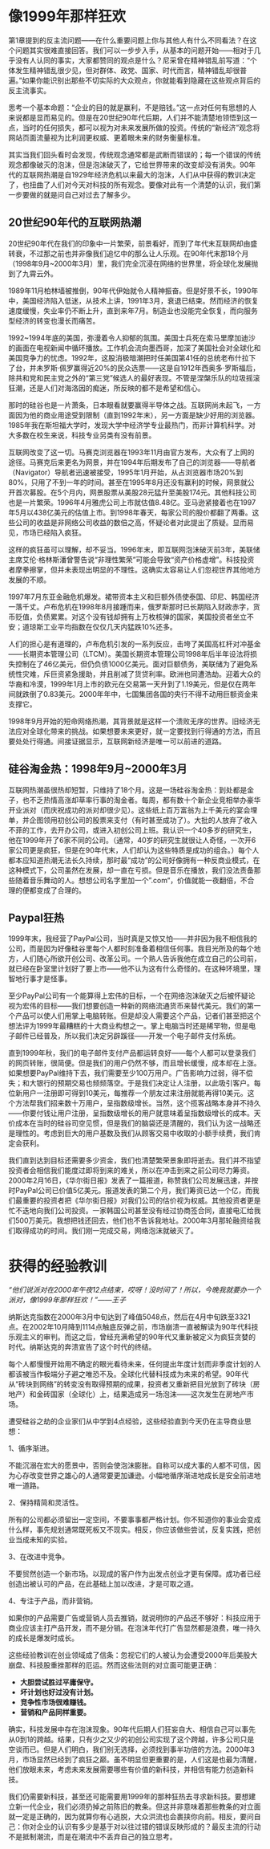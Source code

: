 # 像1999年那样狂欢

第1章提到的反主流问题——在什么重要问题上你与其他人有什么不同看法？在这个问题其实很难直接回答。我们可以一步步入手，从基本的问题开始——相对于几乎没有人认同的事实，大家都赞同的观点是什么？尼采曾在精神错乱前写道：“个体发生精神错乱很少见，但对群体、政党、国家、时代而言，精神错乱却很普遍。”如果你能识别出那些不切实际的大众观点，你就能看到隐藏在这些观点背后的反主流事实。

思考一个基本命题：“企业的目的就是赢利，不是赔钱。”这一点对任何有思想的人来说都是显而易见的。但是在20世纪90年代后期，人们并不能清楚地领悟到这一点，当时的任何损失，都可以视为对未来发展所做的投资。传统的“新经济”观念将网站页面流量视为比利润更权威、更着眼未来的财务衡量标准。

其实当我们回头看时会发现，传统观念通常都是武断而错误的；每一个错误的传统观念都像破灭的泡沫，但是泡沫破灭了，它给世界带来的改变却没有消失。90年代的互联网热潮是自1929年经济危机以来最大的泡沫，人们从中获得的教训决定了，也扭曲了人们对今天对科技的所有观念。要像对此有一个清楚的认识，我们第一步要做的就是问自己对过去了解多少。

## 20世纪90年代的互联网热潮

20世纪90年代在我们的印象中一片繁荣，前景看好，而到了年代末互联网却由盛转衰，不过那之前也并非像我们追忆中的那么让人乐观。在90年代末那18个月（1998年9月~2000年3月）里，我们完全沉浸在网络的世界里，将全球化发展抛到了九霄云外。

1989年11月柏林墙被推倒，90年代伊始就令人精神振奋。但是好景不长，1990年中，美国经济陷入低迷，从技术上讲，1991年3月，衰退已结束。然而经济的恢复速度缓慢，失业率仍不断上升，直到来年7月。制造业也没能完全恢复，而向服务型经济的转变也漫长而痛苦。

1992~1994年底的美国，弥漫着令人抑郁的氛围。美国士兵死在索马里摩加迪沙的画面在电视新闻中循环播放。工作机会流向墨西哥，加深了美国社会对全球化和美国竞争力的忧虑。1992年，这股消极暗潮把时任美国第41任的总统老布什拉下了台，并未罗斯·佩罗赢得近20%的民众选票——这是自1912年西奥多·罗斯福后，除共和党和民主党之外的“第三党”候选人的最好表现。不管是涅槃乐队的垃圾摇滚狂潮，还是人们对海洛因的痴迷，所反映的都不是希望和信心。

那时的硅谷也是一片萧条，日本眼看就要赢得半导体之战。互联网尚未起飞，一方面因为他的商业用途受到限制（直到1992年末），另一方面是缺少好用的浏览器。1985年我在斯坦福大学时，发现大学中经济学专业最热门，而非计算机科学。对大多数在校生来说，科技专业另类有没有前景。

互联网改变了这一切。马赛克浏览器在1993年11月由官方发布，大众有了上网的途径。马赛克后来更名为网景，并在1994年后期发布了自己的浏览器——导航者（Navigator）导航者迅速被接受，1995年1月开始，从占浏览器市场20%到80%，只用了不到一年的时间。甚至在1995年8月还没有赢利的时候，网景就公开首次募股。在5个月内，网景股票从美股28元猛升至美股174元。其他科技公司也是一片繁荣。1996年4月雅虎公司上市就估值8.48亿。亚马逊紧接着也在1997年5月以438亿美元的估值上市。到1998年春天，每家公司的股价都翻了两番。这些公司的收益是非网络公司收益的数倍之高，怀疑论者对此提出了质疑。显而易见，市场已经陷入疯狂。

这样的疯狂虽可以理解，却不妥当。1996年末，即互联网泡沫破灭前3年，美联储主席艾伦·格林斯潘曾警告说“非理性繁荣”可能会导致“资产价格虚增”。科技投资者摩拳擦掌，但并未表现出明显的不理性。这确实太容易让人们忽视世界其他地方发展的不顺。

1997年7月东亚金融危机爆发。裙带资本主义和巨额外债使泰国、印尼、韩国经济一落千丈。卢布危机在1998年8月接踵而来，俄罗斯那时已长期陷入财政赤字，货币贬值，负债累累。对这个没有钱却拥有上万枚核弹的国家，美国投资者坐立不安；道琼斯工业平均指数在仅仅几天内猛跌10%还多。

人们的担心是有道理的，卢布危机引发的一系列反应，击垮了美国高杠杆对冲基金——长期资本管理公司（LTCM）。美国长期资本管理公司1998年后半年设法将损失控制在了46亿美元，但仍负债1000亿美元。面对巨额债务，美联储为了避免系统性灾难，斥巨资紧急援助，并且削减了货贷利率。欧洲也同遭浩劫。迎着大众的华裔和冷漠，1999年1月上市的欧元在交易第一天升到了1.19美元，但是仅在两年间就跌倒了0.83美元。2000年年中，七国集团各国的央行不得不动用巨额资金来支撑它。

1998年9月开始的短命网络热潮，其背景就是这样一个溃败无序的世界。旧经济无法应对全球化带来的挑战。如果想要未来更好，就一定要找到行得通的方法，而且要处处行得通。间接证据显示，互联网新经济是唯一可以前进的道路。

## 硅谷淘金热：1998年9月~2000年3月

互联网热潮虽很热却短暂，只维持了18个月。这是一场硅谷淘金热：到处都是金子，也不乏热情高涨却草率行事的淘金者。每周，都有数十个新企业竞相举办豪华开业派对（而庆祝成功的派对却很少见）。这些纸上百万富翁为上千美元的宴会埋单，并企图领用初创公司的股票来支付（有时甚至成功了）。大批的人放弃了收入不菲的工作，去开办公司，或进入初创公司上班。我认识一个40多岁的研究生，他在1999年开了6家不同的公司。（通常，40岁的研究生就很让人奇怪，一次开6家公司更是疯狂，但是在90年代末，人们却认为这些特质是成功的组合。）每个人都本应知道热潮无法长久持续，那时最“成功”的公司好像拥有一种反商业模式，在这种模式下，公司虽然在发展，却一直在亏损。但是音乐在播放，我们没法责备那些随着音乐舞动的人。想想公司名字里加一个”.com“，价值就能一夜翻倍，不合理的便都变成了合理的。

## Paypal狂热

1999年末，我经营了PayPal公司，当时真是又惊又怕——并非因为我不相信我的公司，而是因为好像硅谷里每个人都时刻准备着相信任何事。我目光所及的每个地方，人们随心所欲开创公司、改革公司。一个熟人告诉我他在成立自己的公司前，就已经在卧室里计划好了要上市——他不认为这有什么奇怪的。在这种环境里，理智地行事才是怪事。

至少PayPal公司有一个能算得上宏伟的目标，一个在网络泡沫破灭之后被怀疑论视为宏伟的目标——我们想要创造一种新的网络流通货币来替代美元。我们的第一个产品可以使人们用掌上电脑转账。但是却没人需要这个产品，记者们甚至把这个想法评为1999年最糟糕的十大商业构想之一。掌上电脑当时还是稀罕物，但是电子邮件已经普及，所以我们决定另辟蹊径——开发一个电子邮件支付系统。

直到1999年秋，我们的电子邮件支付产品都运转良好——每个人都可以登录我们的网页转账，很简便。但是我们的用户仍然不够，而且增长缓慢，成本却在上涨。如果想要PayPal维持下去，我们需要至少100万用户。广告影响力过弱，得不偿失；和大银行的预期交易也频频落空。于是我们决定让人注册，以此吸引客户。每位新用户一注册即可得到10美元，每推荐一个朋友过来注册就能再得10美元。这个方法帮我们招来数十万用户，呈指数级增长。当然，这个揽客战略本身并不持久——你要付钱让用户注册，呈指数级增长的用户就意味着呈指数级增长的成本。天价成本在当时的硅谷司空见惯，但是我们的脑袋还是清醒的，我们认为这一战略还是理性的。考虑到巨大的用户基数及我们从顾客交易中收取的小额手续费，我们肯定会获利。

我们直到达到目标还需要多少资金，我们也清楚繁荣景象即将逝去。我们并不指望投资者会相信我们能度过即将到来的难关，所以在冲击到来之前公司尽力筹资。2000年2月16日，《华尔街日报》发表了一篇报道，称赞我们公司发展迅速，并按时PayPal公司已价值5亿美元。报道发表的第二个月，我们筹资已达一个亿，而我们最重要的投资者把《华尔街日报》对我们公司的估价视为权威。其他投资者更是忙不迭地向我们公司投资。一家韩国公司甚至没有经过协商签合同，直接电汇给我们500万美元。我想把钱还回去，他们也不告诉我地址。2000年3月那轮融资给我们取得成功的时间。我们刚一完成交易，网络泡沫就破灭了。

# 获得的经验教训

*“他们说派对在2000年午夜12点结束，哎呀！没时间了！所以，今晚我就要办一个派对，像1999年那样狂欢！”——王子*

纳斯达克指数在2000年3月中旬达到了峰值5048点，然后在4月中旬跌至3321点。在2002年10月降到1114点触底反弹之前，市场崩溃一直被解读为90年代科技乐观主义的审判。而这之后，曾经充满希望的90年代又重新被定义为疯狂贪婪的时代。纳斯达克的奔溃宣告了这个时代的终结。

每个人都慢慢开始用不确定的眼光看待未来，任何提出年度计划而非季度计划的人都该被当作极端分子避之唯恐不及。全球化代替科技成为未来的希望。90年代从“砖块到网络”的转变没有取得预期的成果，投资者又重新把目光放到了砖块（房地产）和金砖国家（全球化）上，结果造成另一场泡沫——这次发生在房地产市场。

遭受硅谷之劫的企业家们从中学到4点经验，这些经验直到今天仍在主导商业思想：

1、循序渐进。

不能沉溺在宏大的愿景中，否则会使泡沫膨胀。自称可以成大事的人都不可信，因为心存改变世界之雄心的人通常要更加谦逊。小幅地循序渐进地成长是安全前进地唯一道路。

2、保持精简和灵活性。

所有的公司都必须留出一定空间，不要事事都严格计划。你不知道你的事业会变成什么样，事先规划通常既死板又不现实。相反，你应该做些尝试，反复实践，把创业当成未知的实验。

3、在改进中竞争。

不要贸然创造一个新市场。以现成的客户作为出发点创业才更有保障。成功者已经创造出被认可的产品，在此基础上加以改进，才是可取之道。

4、专注于产品，而非营销。

如果你的产品需要广告或营销人员去推销，就说明你的产品还不够好：科技应用于商业应该主打产品开发，而不是分销。在泡沫年代打广告显然都是浪费，唯一持久的成长是爆发时成长。

这些经验教训在创业领域成了信条：忽视它们的人被认为会遭受2000年后美股大崩盘、科技股重挫那样的厄运。然而这些法则的对立面可能更正确：

- **大胆尝试胜过平庸保守。**
- **坏计划也好过没有计划。**
- **竞争性市场很难赚钱。**
- **营销和产品同样重要。**

确实，科技发展中存在泡沫现象。90年代后期人们狂妄自大、相信自己可以事先从0到1的跨越。结果，只有少之又少的初创公司实现了这个跨越，许多公司只是空谈而已。但是人们明白，我们别无选择，必须找到事半功倍的方法。2000年3月，市场显然已经到了疯狂之巅。虽不明显但更重要的是，人们这是也最为清醒，他们放眼未来，考虑未来发展需要哪些有价值的新科技，并相信有能力创造新科技。

我们仍需要新科技，甚至还可能需要用1999年的那种狂热去寻求新科技。要想建立新一代企业，我们必须扔掉之前陈旧的教条。但这并非意味着那些教条的对立面就一定是正确的，因为就算你有心逃脱，大众洪流也会裹挟你向前。相反，要问自己：你对企业的认识有多少是基于对以往过错的错误反映形成的？最反主流的行动不是抵制潮流，而是在潮流中不丢弃自己的独立思考。